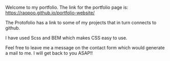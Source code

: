 Welcome to my portfolio.
The link for the portfolio page is: https://raopoo.github.io/portfolio-website/

The Protofolio has a link to some of my projects that in turn connects to github.

I have used Scss and BEM which makes CSS easy to use.

Feel free to leave me a message on the contact form which would generate a mail to me. I will get back to you ASAP!!
